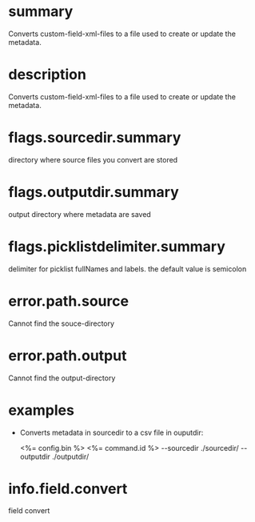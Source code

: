 # summary

Converts custom-field-xml-files to a file used to create or update the metadata.

# description

Converts custom-field-xml-files to a file used to create or update the metadata.

# flags.sourcedir.summary

directory where source files you convert are stored

# flags.outputdir.summary

output directory where metadata are saved

# flags.picklistdelimiter.summary

delimiter for picklist fullNames and labels. the default value is semicolon

# error.path.source

Cannot find the souce-directory

# error.path.output

Cannot find the output-directory

# examples

- Converts metadata in sourcedir to a csv file in ouputdir:

  <%= config.bin %> <%= command.id %> --sourcedir ./sourcedir/ --outputdir ./outputdir/

# info.field.convert

field convert

